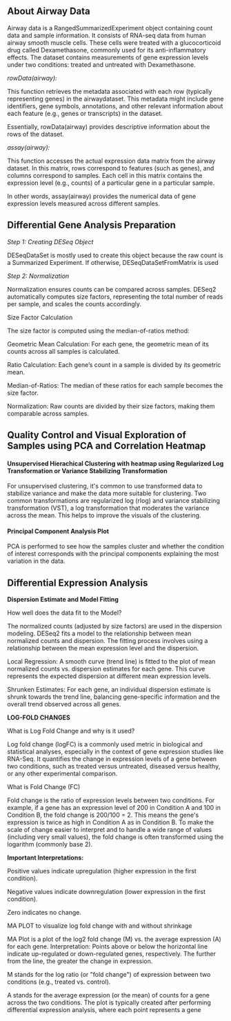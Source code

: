 ## About Airway Data

Airway data is a RangedSummarizedExperiment object containing count data and sample information. It consists of RNA-seq data from human airway smooth muscle cells. These cells were treated with a glucocorticoid drug called Dexamethasone, commonly used for its anti-inflammatory effects. The dataset contains measurements of gene expression levels under two conditions: treated and untreated with Dexamethasone.

*rowData(airway):*

This function retrieves the metadata associated with each row (typically representing genes) in the airwaydataset. This metadata might include gene identifiers, gene symbols, annotations, and other relevant information about each feature (e.g., genes or transcripts) in the dataset.

Essentially, rowData(airway) provides descriptive information about the rows of the dataset.

*assay(airway):*

This function accesses the actual expression data matrix from the airway dataset. In this matrix, rows correspond to features (such as genes), and columns correspond to samples. Each cell in this matrix contains the expression level (e.g., counts) of a particular gene in a particular sample.

In other words, assay(airway) provides the numerical data of gene expression levels measured across different samples.

## Differential Gene Analysis Preparation

*Step 1: Creating DESeq Object*

DESeqDataSet is mostly used to create this object because the raw count is a Summarized Experiment. If otherwise, DESeqDataSetFromMatrix is used

*Step 2: Normalization*

Normalization ensures counts can be compared across samples. DESeq2 automatically computes size factors, representing the total number of reads per sample, and scales the counts accordingly.

Size Factor Calculation

The size factor is computed using the median-of-ratios method:

Geometric Mean Calculation: For each gene, the geometric mean of its counts across all samples is calculated.

Ratio Calculation: Each gene’s count in a sample is divided by its geometric mean.

Median-of-Ratios: The median of these ratios for each sample becomes the size factor.

Normalization: Raw counts are divided by their size factors, making them comparable across samples.

## Quality Control and Visual Exploration of Samples using PCA and Correlation Heatmap

#### Unsupervised Hierachical Clustering with heatmap using Regularized Log Transformation or Variance Stabilizing Transformation
For unsupervised clustering, it's common to use transformed data to stabilize variance and make the data more suitable for clustering. Two common transformations are regularized log (rlog) and variance stabilizing transformation (VST), a log transformation that moderates the variance across the mean. This helps to improve the visuals of the clustering.

#### Principal Component Analysis Plot
PCA is performed to see how the samples cluster and whether the condition of interest corresponds with the principal components explaining the most variation in the data.

## Differential Expression Analysis

**Dispersion Estimate and Model Fitting**

How well does the data fit to the Model?

The normalized counts (adjusted by size factors) are used in the dispersion modeling. DESeq2 fits a model to the relationship between mean normalized counts and dispersion. The fitting process involves using a relationship between the mean expression level and the dispersion.

Local Regression: A smooth curve (trend line) is fitted to the plot of mean normalized counts vs. dispersion estimates for each gene. This curve represents the expected dispersion at different mean expression levels.

Shrunken Estimates: For each gene, an individual dispersion estimate is shrunk towards the trend line, balancing gene-specific information and the overall trend observed across all genes.

**LOG-FOLD CHANGES**

What is Log Fold Change and why is it used?

Log fold change (logFC) is a commonly used metric in biological and statistical analyses, especially in the context of gene expression studies like RNA-Seq. It quantifies the change in expression levels of a gene between two conditions, such as treated versus untreated, diseased versus healthy, or any other experimental comparison.

What is Fold Change (FC)

Fold change is the ratio of expression levels between two conditions. For example, if a gene has an expression level of 200 in Condition A and 100 in Condition B, the fold change is 200/100 = 2. This means the gene's expression is twice as high in Condition A as in Condition B. To make the scale of change easier to interpret and to handle a wide range of values (including very small values), the fold change is often transformed using the logarithm (commonly base 2).

**Important Interpretations:**

Positive values indicate upregulation (higher expression in the first condition).

Negative values indicate downregulation (lower expression in the first condition).

Zero indicates no change.

MA PLOT to visualize log fold change with and without shrinkage

MA Plot is a plot of the log2 fold change (M) vs. the average expression (A) for each gene. Interpretation: Points above or below the horizontal line indicate up-regulated or down-regulated genes, respectively. The further from the line, the greater the change in expression.

M stands for the log ratio (or "fold change") of expression between two conditions (e.g., treated vs. control).

A stands for the average expression (or the mean) of counts for a gene across the two conditions. The plot is typically created after performing differential expression analysis, where each point represents a gene
